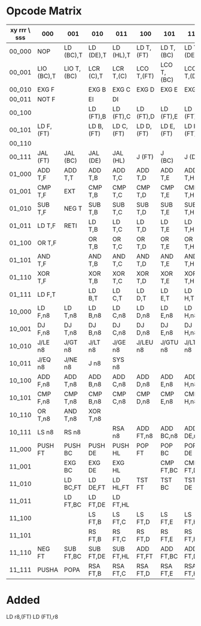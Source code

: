 # Opcode Matrix

| xy rrr \ sss | 000         | 001         | 010         | 011         | 100         | 101         | 110         | 111         |
|--------------|-------------|-------------|-------------|-------------|-------------|-------------|-------------|-------------|
| 00_000       | NOP         | LD (BC),T   | LD (DE),T   | LD (HL),T   | LD T,(FT)   | LD T,(BC)   | LD T,(DE)   | LD T,(HL)   |
| 00_001       | LIO (BC),T  | LIO T,(BC)  | LCR (C),T   | LCR T,(C)   | LCO T,(FT)  | LCO T,(BC)  | LCO T,(DE)  | LCO T,(HL)  |
| 00_010       | EXG F       |             | EXG B       | EXG C       | EXG D       | EXG E       | EXG H       | EXG L       |
| 00_011       | NOT F       |             | EI          | DI          |             |             |             |             |
| 00_100       |             |             | LD (FT),B   | LD (FT),C   | LD (FT),D   | LD (FT),E   | LD (FT),H   | LD (FT),L   |
| 00_101       | LD F,(FT)   |             | LD B,(FT)   | LD C,(FT)   | LD D,(FT)   | LD E,(FT)   | LD H,(FT)   | LD L,(FT)   |
| 00_110       |             |             |             |             |             |             |             |             |
| 00_111       | JAL (FT)    | JAL (BC)    | JAL (DE)    | JAL (HL)    | J (FT)      | J (BC)      | J (DE)      | J (HL)      |
| 01_000       | ADD T,F     | ADD T,T     | ADD T,B     | ADD T,C     | ADD T,D     | ADD T,E     | ADD T,H     | ADD T,L     |
| 01_001       | CMP T,F     | EXT         | CMP T,B     | CMP T,C     | CMP T,D     | CMP T,E     | CMP T,H     | CMP T,L     |
| 01_010       | SUB T,F     | NEG T       | SUB T,B     | SUB T,C     | SUB T,D     | SUB T,E     | SUB T,H     | SUB T,L     |
| 01_011       | LD T,F      | RETI        | LD T,B      | LD T,C      | LD T,D      | LD T,E      | LD T,H      | LD T,L      |
| 01_100       | OR T,F      |             | OR T,B      | OR T,C      | OR T,D      | OR T,E      | OR T,H      | OR  T,L     |
| 01_101       | AND T,F     |             | AND T,B     | AND T,C     | AND T,D     | AND T,E     | AND T,H     | AND T,L     |
| 01_110       | XOR T,F     |             | XOR T,B     | XOR T,C     | XOR T,D     | XOR T,E     | XOR T,H     | XOR T,L     |
| 01_111       | LD F,T      |             | LD B,T      | LD C,T      | LD D,T      | LD E,T      | LD H,T      | LD L,T      |
| 10_000       | LD F,n8     | LD T,n8     | LD B,n8     | LD C,n8     | LD D,n8     | LD E,n8     | LD H,n8     | LD L,n8     |
| 10_001       | DJ F,n8     | DJ T,n8     | DJ B,n8     | DJ C,n8     | DJ D,n8     | DJ E,n8     | DJ H,n8     | DJ L,n8     |
| 10_010       | J/LE n8     | J/GT n8     | J/LT n8     | J/GE n8     | J/LEU n8    | J/GTU n8    | J/LTU n8    | J/GEU n8    |
| 10_011       | J/EQ n8     | J/NE n8     | J n8        | SYS n8      |             |             |             |             |
| 10_100       | ADD F,n8    | ADD T,n8    | ADD B,n8    | ADD C,n8    | ADD D,n8    | ADD E,n8    | ADD H,n8    | ADD L,n8    |
| 10_101       | CMP F,n8    | CMP T,n8    | CMP B,n8    | CMP C,n8    | CMP D,n8    | CMP E,n8    | CMP H,n8    | CMP L,n8    |
| 10_110       | OR T,n8     | AND T,n8    | XOR T,n8    |             |             |             |             |             |
| 10_111       | LS n8       | RS n8       |             | RSA n8      | ADD FT,n8   | ADD BC,n8   | ADD DE,n8   | ADD HL,n8   |
| 11_000       | PUSH FT     | PUSH BC     | PUSH DE     | PUSH HL     | POP FT      | POP BC      | POP DE      | POP HL      |
| 11_001       |             | EXG BC      | EXG DE      | EXG HL      |             | CMP FT,BC   | CMP FT,DE   | CMP FT,HL   |
| 11_010       |             | LD BC,FT    | LD DE,FT    | LD HL,FT    | TST FT      | TST BC      | TST DE      | TST HL      |
| 11_011       |             | LD FT,BC    | LD FT,DE    | LD FT,HL    |             |             |             |             |
| 11_100       |             |             | LS FT,B     | LS FT,C     | LS FT,D     | LS FT,E     | LS FT,H     | LS FT,L     |
| 11_101       |             |             | RS FT,B     | RS FT,C     | RS FT,D     | RS FT,E     | RS FT,H     | RS FT,L     |
| 11_110       | NEG FT      | SUB FT,BC   | SUB FT,DE   | SUB FT,HL   | ADD FT,FT   | ADD FT,BC   | ADD FT,DE   | ADD FT,HL   |
| 11_111       | PUSHA       | POPA        | RSA FT,B    | RSA FT,C    | RSA FT,D    | RSA FT,E    | RSA FT,H    | RSA FT,L    |


# Added
LD r8,(FT)
LD (FT),r8